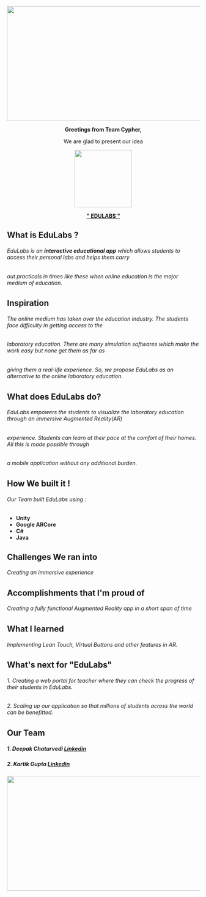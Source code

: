 
<img src="https://github.com/thisiskartikgupta/EduLabs-Team-Cyphers-HopHacks20/blob/master/README%20files/HOPHACKS.png" height=300 width=820></img>

<p align=center><b> Greetings from Team Cypher, </b></p>
<p align=center> We are glad to present our idea </p>

<p align=center><img src="https://github.com/thisiskartikgupta/EduLabs-Team-Cyphers-HopHacks20/blob/master/README%20files/edlabs_logo.png" height=150 width=150 ></img></p>
<p align=center> <b><u> " EDULABS " </b></u></p>

## What is EduLabs ?
###### EduLabs is an __interactive educational app__ which allows students to access their personal labs and helps them carry
###### out practicals in times like these when online education is the major medium of education.

## Inspiration 
###### The online medium has taken over the education industry. The students face difficulty in getting access to the 
###### laboratory education. There are many simulation softwares which make the work easy but none get them as far as 
###### giving them a real-life experience. So, we propose EduLabs as an alternative to the online laboratory education.

## What does EduLabs do?
###### EduLabs empowers the students to visualize the laboratory education through an immersive Augmented Reality(AR)
###### experience. Students can learn at their pace at the comfort of their homes. All this is made possible through 
###### a mobile application without any additional burden.

## How We built it !
###### Our Team built EduLabs using  :
<ul>
  <li> <b>Unity</b> </li>
  <li> <b>Google ARCore </b> </li>
  <li> <b>C# </b></li>
  <li> <b>Java</b></li>
</ul>

## Challenges We ran into
###### Creating an immersive experience 

## Accomplishments that I'm proud of
###### Creating a fully functional Augmented Reality app in a short span of time

## What I learned
###### Implementing Lean Touch, Virtual Buttons and other features in AR.

## What's next for "EduLabs"
###### 1. Creating a web portal for teacher where they can check the progress of their students in EduLabs.
###### 2. Scaling up our application so that millions of students across the world can be benefitted.

##   Our Team
##### 1. Deepak Chaturvedi <a href="https://www.linkedin.com/in/deepak-chaturvedi-467a9b194/">Linkedin</a>
##### 2. Kartik Gupta <a href="https://www.linkedin.com/in/thisiskartikgupta/">Linkedin</a>
<img src="https://github.com/thisiskartikgupta/EduLabs-Team-Cyphers-HopHacks20/blob/master/README%20files/END.png" height=300 width=820></img>
